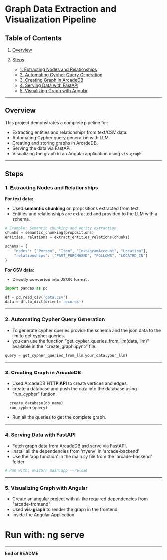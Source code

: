 # Graph Data Extraction and Visualization Pipeline

## Table of Contents

1. [Overview](#overview)
2. [Steps](#steps)

   * [1. Extracting Nodes and Relationships](#1-extracting-nodes-and-relationships)
   * [2. Automating Cypher Query Generation](#2-automating-cypher-query-generation)
   * [3. Creating Graph in ArcadeDB](#3-creating-graph-in-arcadedb)
   * [4. Serving Data with FastAPI](#4-serving-data-with-fastapi)
   * [5. Visualizing Graph with Angular](#5-visualizing-graph-with-angular)

---

## Overview

This project demonstrates a complete pipeline for:

* Extracting entities and relationships from text/CSV data.
* Automating Cypher query generation with LLM.
* Creating and storing graphs in ArcadeDB.
* Serving the data via FastAPI.
* Visualizing the graph in an Angular application using `vis-graph`.

---

## Steps

### 1. Extracting Nodes and Relationships

**For text data:**

* Used **semantic chunking** on propositions extracted from text.
* Entities and relationships are extracted and provided to the LLM with a schema.

```python
# Example: Semantic chunking and entity extraction
chunks = semantic_chunking(propositions)
entities, relations = extract_entities_relations(chunks)

schema = {
    "nodes": ["Person", "Item", "InstagramAccount", "Location"],
    "relationships": ["PAST_PURCHASED", "FOLLOWS", "LOCATED_IN"]
}
```

**For CSV data:**

* Directly converted into JSON format .

```python
import pandas as pd

df = pd.read_csv('data.csv')
data = df.to_dict(orient='records')
```

---

### 2. Automating Cypher Query Generation

* To generate cypher queries provide the schema and the json data to the llm to get cypher queries.
* you can use the function "get_cypher_queries_from_llm(data, llm)" available in the "create_graph.ipynb" file.

```python
query = get_cypher_queries_from_llm(your_data,your_llm)
```

---

### 3. Creating Graph in ArcadeDB

* Used ArcadeDB **HTTP API** to create vertices and edges.
* create a database and push the data into the database using "run_cypher" funtion.

```python
  create_database(db_name)
  run_cypher(query)
```
* Run all the queries to get the complete graph.
---

### 4. Serving Data with FastAPI

* Fetch graph data from ArcadeDB and serve via FastAPI.
* Install all the dependencies from 'myenv' in 'arcade-backend'
* Use the 'app function' in the main.py file from the 'arcade-backend' folder

```python
# Run with: uvicorn main:app --reload
```

---

### 5. Visualizing Graph with Angular

* Create an angular project with all the required dependencies from "arcade-frontend"
* Used **vis-graph** to render the graph in the frontend.
* Inside the Angular Application 
# Run with: ng serve 

---

**End of README**

